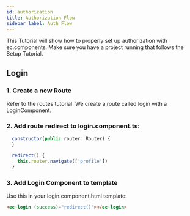 ```yaml
---
id: authorization
title: Authorization Flow
sidebar_label: Auth Flow
---
```


This Tutorial will show how to properly set up authorization with ec.components.
Make sure you have a project running that follows the Setup Tutorial.

## Login

### 1. Create a new Route

Refer to the routes tutorial. We create a route called login with a LoginComponent.

### 2. Add route redirect to login.component.ts:

```js
  constructor(public router: Router) {
  }

  redirect() {
    this.router.navigate(['profile'])
  }
```

### 3. Add Login Component to template

Use this in your login.component.html template:

```html
<ec-login (success)="redirect()"></ec-login>
```

